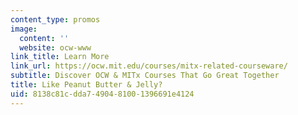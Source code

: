 ```yaml
---
content_type: promos
image:
  content: ''
  website: ocw-www
link_title: Learn More
link_url: https://ocw.mit.edu/courses/mitx-related-courseware/
subtitle: Discover OCW & MITx Courses That Go Great Together
title: Like Peanut Butter & Jelly?
uid: 8138c81c-dda7-4904-8100-1396691e4124
---
```

